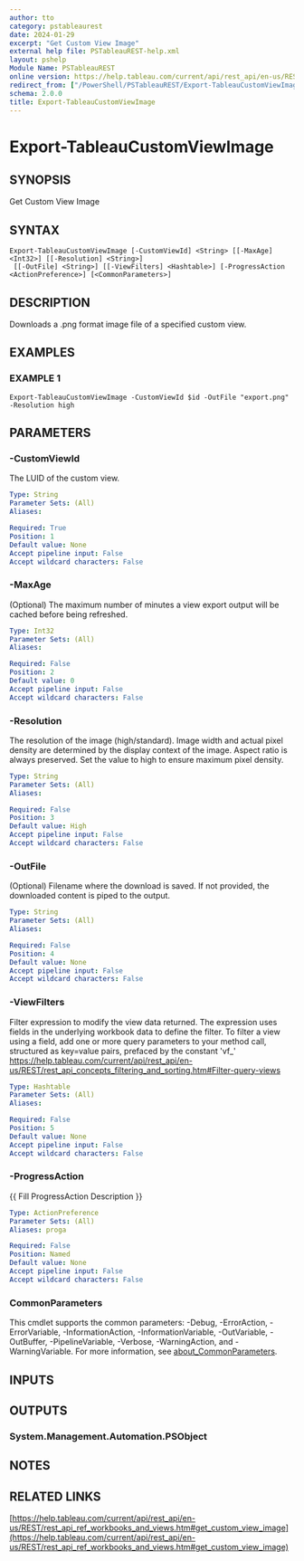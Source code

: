 ```yaml
---
author: tto
category: pstableaurest
date: 2024-01-29
excerpt: "Get Custom View Image"
external help file: PSTableauREST-help.xml
layout: pshelp
Module Name: PSTableauREST
online version: https://help.tableau.com/current/api/rest_api/en-us/REST/rest_api_ref_workbooks_and_views.htm#get_custom_view_image
redirect_from: ["/PowerShell/PSTableauREST/Export-TableauCustomViewImage/", "/PowerShell/PSTableauREST/export-tableaucustomviewimage/", "/PowerShell/export-tableaucustomviewimage/"]
schema: 2.0.0
title: Export-TableauCustomViewImage
---
```


# Export-TableauCustomViewImage

## SYNOPSIS
Get Custom View Image

## SYNTAX

```
Export-TableauCustomViewImage [-CustomViewId] <String> [[-MaxAge] <Int32>] [[-Resolution] <String>]
 [[-OutFile] <String>] [[-ViewFilters] <Hashtable>] [-ProgressAction <ActionPreference>] [<CommonParameters>]
```

## DESCRIPTION
Downloads a .png format image file of a specified custom view.

## EXAMPLES

### EXAMPLE 1
```
Export-TableauCustomViewImage -CustomViewId $id -OutFile "export.png" -Resolution high
```

## PARAMETERS

### -CustomViewId
The LUID of the custom view.

```yaml
Type: String
Parameter Sets: (All)
Aliases:

Required: True
Position: 1
Default value: None
Accept pipeline input: False
Accept wildcard characters: False
```

### -MaxAge
(Optional) The maximum number of minutes a view export output will be cached before being refreshed.

```yaml
Type: Int32
Parameter Sets: (All)
Aliases:

Required: False
Position: 2
Default value: 0
Accept pipeline input: False
Accept wildcard characters: False
```

### -Resolution
The resolution of the image (high/standard).
Image width and actual pixel density are determined by the display context of the image.
Aspect ratio is always preserved.
Set the value to high to ensure maximum pixel density.

```yaml
Type: String
Parameter Sets: (All)
Aliases:

Required: False
Position: 3
Default value: High
Accept pipeline input: False
Accept wildcard characters: False
```

### -OutFile
(Optional) Filename where the download is saved.
If not provided, the downloaded content is piped to the output.

```yaml
Type: String
Parameter Sets: (All)
Aliases:

Required: False
Position: 4
Default value: None
Accept pipeline input: False
Accept wildcard characters: False
```

### -ViewFilters
Filter expression to modify the view data returned.
The expression uses fields in the underlying workbook data to define the filter.
To filter a view using a field, add one or more query parameters to your method call, structured as key=value pairs, prefaced by the constant 'vf_'
https://help.tableau.com/current/api/rest_api/en-us/REST/rest_api_concepts_filtering_and_sorting.htm#Filter-query-views

```yaml
Type: Hashtable
Parameter Sets: (All)
Aliases:

Required: False
Position: 5
Default value: None
Accept pipeline input: False
Accept wildcard characters: False
```

### -ProgressAction
{{ Fill ProgressAction Description }}

```yaml
Type: ActionPreference
Parameter Sets: (All)
Aliases: proga

Required: False
Position: Named
Default value: None
Accept pipeline input: False
Accept wildcard characters: False
```

### CommonParameters
This cmdlet supports the common parameters: -Debug, -ErrorAction, -ErrorVariable, -InformationAction, -InformationVariable, -OutVariable, -OutBuffer, -PipelineVariable, -Verbose, -WarningAction, and -WarningVariable. For more information, see [about_CommonParameters](http://go.microsoft.com/fwlink/?LinkID=113216).

## INPUTS

## OUTPUTS

### System.Management.Automation.PSObject
## NOTES

## RELATED LINKS

[https://help.tableau.com/current/api/rest_api/en-us/REST/rest_api_ref_workbooks_and_views.htm#get_custom_view_image](https://help.tableau.com/current/api/rest_api/en-us/REST/rest_api_ref_workbooks_and_views.htm#get_custom_view_image)

